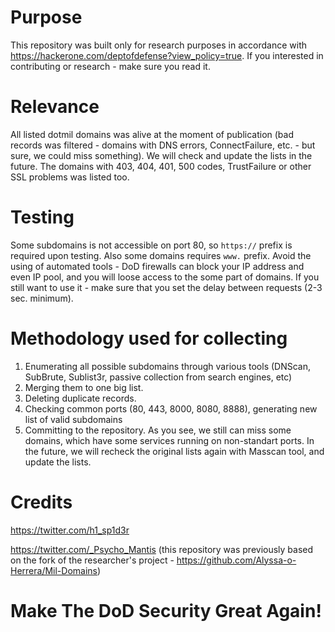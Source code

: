 # Purpose
This repository was built only for research purposes in accordance with https://hackerone.com/deptofdefense?view_policy=true.
If you interested in contributing or research - make sure you read it.

# Relevance
All listed dotmil domains was alive at the moment of publication (bad records was filtered - domains with DNS errors, ConnectFailure, etc. - but sure, we could miss something). We will check and update the lists in the future.
The domains with 403, 404, 401, 500 codes, TrustFailure or other SSL problems was listed too.

# Testing
Some subdomains is not accessible on port 80, so `https://` prefix is required upon testing. Also some domains requires `www.` prefix. Avoid the using of automated tools - DoD firewalls can block your IP address and even IP pool, and you will loose access to the some part of domains. If you still want to use it - make sure that you set the delay between requests (2-3 sec. minimum).

# Methodology used for collecting
1) Enumerating all possible subdomains through various tools (DNScan, SubBrute, Sublist3r, passive collection from search engines, etc)
2) Merging them to one big list.
3) Deleting duplicate records.
4) Checking common ports (80, 443, 8000, 8080, 8888), generating new list of valid subdomains
5) Committing to the repository.
As you see, we still can miss some domains, which have some services running on non-standart ports. In the future, we will recheck the original lists again with Masscan tool, and update the lists.


# Credits
https://twitter.com/h1_sp1d3r

https://twitter.com/_Psycho_Mantis (this repository was previously based on the fork of the researcher's project - https://github.com/Alyssa-o-Herrera/Mil-Domains)

# Make The DoD Security Great Again!
